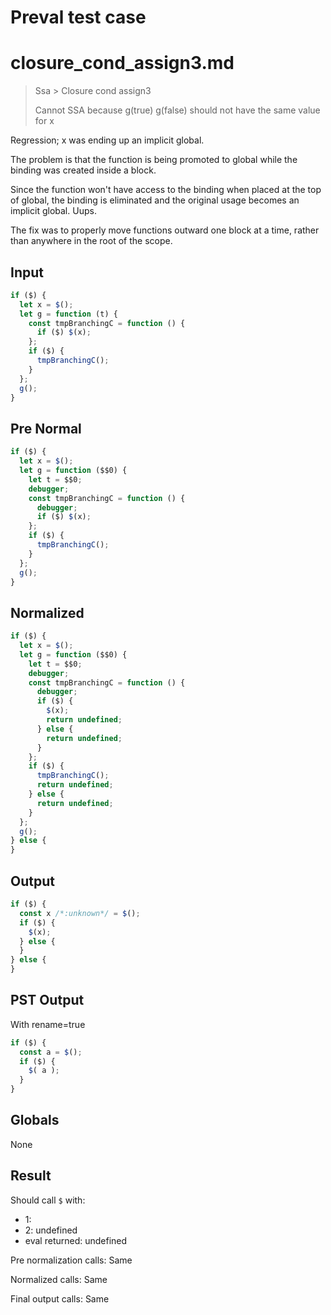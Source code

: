 # Preval test case

# closure_cond_assign3.md

> Ssa > Closure cond assign3
>
> Cannot SSA because g(true) g(false) should not have the same value for x

Regression; x was ending up an implicit global.

The problem is that the function is being promoted to global while the binding was created inside a block.

Since the function won't have access to the binding when placed at the top of global, the binding is eliminated and the original usage becomes an implicit global. Uups.

The fix was to properly move functions outward one block at a time, rather than anywhere in the root of the scope.

## Input

`````js filename=intro
if ($) {
  let x = $();
  let g = function (t) {
    const tmpBranchingC = function () {
      if ($) $(x);
    };
    if ($) {
      tmpBranchingC();
    }
  };
  g();
}
`````

## Pre Normal


`````js filename=intro
if ($) {
  let x = $();
  let g = function ($$0) {
    let t = $$0;
    debugger;
    const tmpBranchingC = function () {
      debugger;
      if ($) $(x);
    };
    if ($) {
      tmpBranchingC();
    }
  };
  g();
}
`````

## Normalized


`````js filename=intro
if ($) {
  let x = $();
  let g = function ($$0) {
    let t = $$0;
    debugger;
    const tmpBranchingC = function () {
      debugger;
      if ($) {
        $(x);
        return undefined;
      } else {
        return undefined;
      }
    };
    if ($) {
      tmpBranchingC();
      return undefined;
    } else {
      return undefined;
    }
  };
  g();
} else {
}
`````

## Output


`````js filename=intro
if ($) {
  const x /*:unknown*/ = $();
  if ($) {
    $(x);
  } else {
  }
} else {
}
`````

## PST Output

With rename=true

`````js filename=intro
if ($) {
  const a = $();
  if ($) {
    $( a );
  }
}
`````

## Globals

None

## Result

Should call `$` with:
 - 1: 
 - 2: undefined
 - eval returned: undefined

Pre normalization calls: Same

Normalized calls: Same

Final output calls: Same
